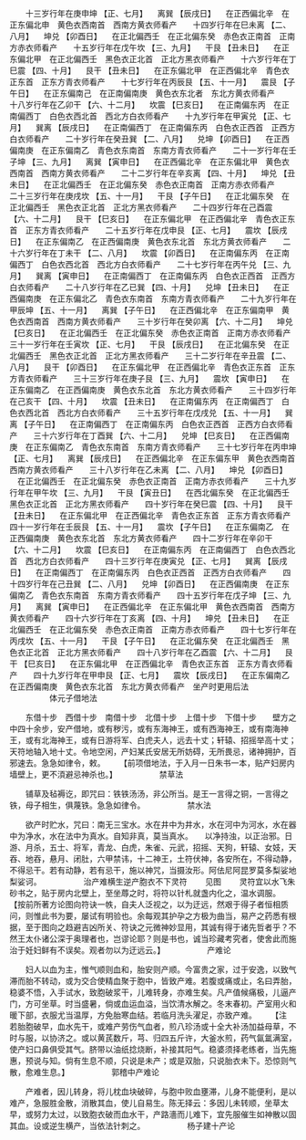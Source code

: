 <!-- { "loadSidebar": true } -->
　　十三岁行年在庚申坤 【正、七月】 　离巽 【辰戌日】 　在正西偏北辛　在正东偏北申　黄色衣西南首　西南方黄衣师看产　　十四岁行年在巳未离 【二、八月】 　坤兑 【卯酉日】 　在正北偏西壬　在正北偏东癸　赤色衣正南首　正南方赤衣师看产　　十五岁行年在戊午坎 【三、九月】 　干艮 【丑未日】 　在正东偏北甲　在正北偏西壬　黑色衣正北首　正北方黑衣师看产　　十六岁行年在丁巳震 【四、十月】 　艮干 【丑未日】 　在正东偏北甲　在正西偏北辛　青色衣正东首　正东方青衣师看产　　十七岁行年在丙辰艮 【五、十一月】 　震艮 【子午日】 　在正东偏南己　在正南偏南庚　黄色衣东北者　东北方黄衣师看产　　十八岁行年在乙卯干 【六、十二月】 　坎震 【巳亥日】 　在正南偏东丙　在正南偏西丁　白色衣西北首　西北方白衣师看产　　十九岁行年在甲寅兑 【正、七月】 　巽离 【辰戌日】 　在正南偏西丁　在正南偏东丙　白色衣正西首　正西方白衣师看产　　二十岁行年在癸丑巽 【二、八月】 　兑坤 【卯酉日】 　在正西偏南庚　在正东偏南乙　青色衣东南首　东南方青衣师看产　　二十一岁行年在壬子坤 【三、九月】 　离巽 【寅申日】 　在正西偏北辛　在正东偏北甲　黄色衣西南首　西南方黄衣师看产　　二十二岁行年在辛亥离 【四、十月】 　坤兑 【丑未日】 　在正北偏西壬　在正北偏东癸　赤色衣正南首　正南方赤衣师看产　　二十三岁行年在庚戌坎 【五、十一月】 　干艮 【子午日】 　在正北偏东癸　在正北偏西壬　黑色衣正北首　正北方黑衣师看产　　二十四岁行年在己酉震 【六、十二月】 　艮干 【巳亥日】 　在正东偏北甲　在正西偏北辛　青色衣正东首　正东方青衣师看产　　二十五岁行年在戊申艮 【正、七月】 　震坎 【辰戌日】 　在正东偏南乙　在正西偏南庚　黄色衣东北首　东北方黄衣师看产　　二十六岁行年在丁未干 【二、八月】 　坎震 【卯酉日】 　在正南偏东丙　在正南偏西丁　白色衣西北首　西北方白衣师看产　　二十七岁行年在丙午兑 【三、九月】 　巽离 【寅申日】 　在正南偏西丁　在正南偏东丙　白色衣正西首　正西方白衣师看产　　二十八岁行年在乙已巽 【四、十月】 　兑坤 【丑未日】 　在正西偏南庚　在正东偏北乙　青色衣东南首　东南方青衣师看产　　二十九岁行年在甲辰坤 【五、十一月】 　离巽 【子午日】 　在正西偏北辛　在正东偏南甲　黄色衣西南首　西南方黄衣师看产　　三十岁行年在癸卯离 【六、十二月】 　坤兑 【巳亥日】 　在正北偏西壬　在正北偏东癸　赤色衣正南首　正南方赤衣师看产　　三十一岁行年在壬寅坎 【正、七月】 　干艮 【辰戌日】 　在正北偏东癸　在正北偏西壬　黑色衣正北首　正北方黑衣师看产　　三十二岁行年在辛丑震 【二、八月】 　艮干 【卯酉日】 　在正东偏北甲　在正西偏北辛　青色衣正东首　正东方青衣师看产　　三十三岁行年在庚子艮 【三、九月】 　震坎 【寅申日】 　在正东偏南乙　在正西偏南庚　黄色衣东北首　东北方黄衣师看产　　三十四岁行年在己亥干 【四、十月】 　坎震 【丑未日】 　在正南偏东丙　在正南偏西丁　白色衣西北首　西北方白衣师看产　　三十五岁行年在戊戌兑 【五、十一月】 　巽离 【子午日】 　在正南偏西丁　在正南偏东丙　白色衣正西首　正西方白衣师看产　　三十六岁行年在丁酉巽 【六、十二月】 　兑坤 【巳亥日】 　在正西偏南庚　在正东偏南乙　青色衣东南首　东南方青衣师看产　　三十七岁行年在丙申坤 【正、七月】 　离巽 【辰戌日】 　在正西偏北辛　在正东偏东甲　黄色衣西南首　西南方黄衣师看产　　三十八岁行年在乙未离 【二、八月】 　坤兑 【卯酉日】 　在正北偏西壬　在正北偏东癸　赤色衣正南首　正南方赤衣师看产　　三十九岁行年在甲午坎 【三、九月】 　干艮 【寅丑日】 　在西北偏东癸　在正北偏西壬　黑色衣正北首　正北方黑衣师看产　　四十岁行年在癸巳震 【四、十月】 　艮干 【丑未日】 　在正东偏北甲　在正西偏北辛　青色衣正东首　正东方青衣师看产　　四十一岁行年在壬辰艮 【五、十一月】 　震坎 【子午日】 　在正东偏南乙　在正西偏南庚　黄色衣东北首　东北方黄衣师看产　　四十二岁行年在辛卯干 【六、十二月】 　坎震 【巳亥日】 　在正南偏东丙　在正南偏西丁　白色衣西北首　西北方白衣师看产　　四十三岁行年在庚寅兑 【正、七月】 　巽离 【辰戌日】 　在正南偏西丁　在正南偏东丙　白色衣正西首　正西方白衣师看产　　四十四岁行年在己丑巽 【二、八月】 　兑坤 【卯酉日】 　在正西偏南庚　在正东偏南乙　青色衣东南首　东南方青衣师看产　　四十五岁行年在戊子坤 【三、九月】 　离巽 【寅申日】 　在正西偏北辛　在正东偏北甲　黄色衣西南首　西南方黄衣师看产　　四十六岁行年在丁亥离 【四、十月】 　坤兑 【丑未日】 　在正北偏西壬　在正北偏东癸　赤色衣正南首　正南方赤衣师看产　　四十七岁行年在丙戌坎 【五、十一月】 　干艮 【子午日】 　在正北偏东癸　在正北偏西壬　黑色衣正北首　正北方黑衣师看产　　四十八岁行年在乙酉震 【六、十二月】 　艮干 【巳亥日】 　在正东偏北甲　在正西偏北辛　青色衣正东首　正东方青衣师看产　　四十九岁行年在甲申艮 【正、七月】 　震坎 【辰戌日】 　在正东偏南乙　在正西偏南庚　黄色衣东北首　东北方黄衣师看产　坐产时更用后法
　　　　　体元子借地法

　　东借十步　西借十步　南借十步　北借十步　上借十步　下借十步　　壁方之中四十余步，安产借地，或有秽污，或有东海神王，或有西海神王，或有南海神王，或有北海神王，或有日游将军、白虎夫人，远去十丈；轩辕、招摇举高十丈；天符地轴入地十丈。令地空闲，产妇某氏安居无所妨碍，无所畏忌，诸神拥护，百邪速去。急急如律令，敕。　　 【前项借地法，于入月一日朱书一本，贴产妇房内墙壁上，更不湏避忌神杀也。】
　　　　　禁草法

　　铺草及毡褥讫，即咒曰：铁铁汤汤，非公所当。是王一言得之铜，一言得之铁，母子相生，俱蔑铁。急急如律令。
　　　　　禁水法

　　欲产时贮水，咒曰：南无三宝水。水在井中为井水，水在河中为河水，水在器中为净水，水在法中为真水。自知非真，莫当真水。　　以净持浊，以正治邪。日游、月杀，五士、将军，青龙、白虎，朱雀、元武，招摇、天狗，轩辕、女妓，天吞、地吞，悬月、闭肚，六甲禁讳，十二神王，土符伏神，各安所在，不得动静，不得忌干。若有动静，若有忌干，施以神咒，当摄汝形。阿佉尼阿昆罗莫多梨娑地梨娑诃。
　　　　　治产难横生逆产胞衣不下灵符
　　见图
　　灵符宜以水飞朱砂书之，贴于房内北壁上，至坐蓐之时，将符以针札就盏内化之，温水调服。　　 【按前所著方论图向符诀一帙，自夫人泛视之，以为迂远，然艰于得子者恒相质问，则惟此书为要，屡试有明验也。余每观其护孕之方极为曲当，易产之药悉有根据，至于图向之趋避吉凶所关、符诀之元微神妙显用，其诚有得于诸先哲者乎？不然王太仆诸公深于奥理者也，岂谬论耶？则是书也，诚当珍藏考究者，使舍此而施治于妊妇鲜有不误矣。观者勿以为迂远云。】
　　　　　产难论

　　妇人以血为主，惟气顺则血和，胎安则产顺。今富贵之家，过于安逸，以致气滞而胎不转动，或为交合使精血聚于胞中，皆致产难。若腹或痛或止，名曰弄胎，稳婆不悟，入手试水，致胞破浆干，儿难转身，亦难生矣。凡产值候痛极，儿逼产门，方可坐草。时当盛暑，倘或血运血溢，当饮清水解之。冬末春初。产室用火和暖下部，衣服尤当温厚，方免胎寒血结。若临月洗头濯足，亦致产难。　　 【注　若胎胞破早，血水先干，或难产劳伤气血者，煎八珍汤或十全大补汤加益母草，不时与服，以协济之。或以黄芪数斤，芎、归四五斤许，大釜水煎，药气氤氲满室，使产妇口鼻俱受其气。脐带以油纸捻烧断，补接其阳气。稳婆须择老练者，当先施惠，预说与知。倘有生息不顺，只说是未产；或是双胎，只说胎衣未下。恐惊则气散，愈难生息。】
　　　　　郭稽中产难论

　　产难者，因儿转身，将儿枕血块破碎，与胞中败血壅滞，儿身不能便利，是以难产，急服胜金散，消散其血，使儿自易生。陈无择云：多因儿未转顺，坐草太早，或努力太过，以致胞衣破而血水干，产路濇而儿难下，宜先服催生如神散以固其血。设或逆生横产，当依法针刺之。
　　　　　杨子建十产论

